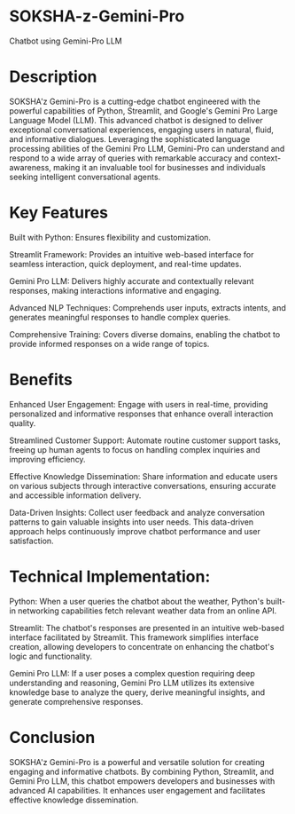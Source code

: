# SOKSHA-z-Gemini-Pro
Chatbot using Gemini-Pro LLM

# Description
SOKSHA'z Gemini-Pro is a cutting-edge chatbot engineered with the powerful capabilities of Python, Streamlit, and Google's Gemini Pro Large Language Model (LLM). This advanced chatbot is designed to deliver exceptional conversational experiences, engaging users in natural, fluid, and informative dialogues. Leveraging the sophisticated language processing abilities of the Gemini Pro LLM, Gemini-Pro can understand and respond to a wide array of queries with remarkable accuracy and context-awareness, making it an invaluable tool for businesses and individuals seeking intelligent conversational agents.

# Key Features
Built with Python: Ensures flexibility and customization.

Streamlit Framework: Provides an intuitive web-based interface for seamless interaction, quick deployment, and real-time updates.

Gemini Pro LLM: Delivers highly accurate and contextually relevant responses, making interactions informative and engaging.

Advanced NLP Techniques: Comprehends user inputs, extracts intents, and generates meaningful responses to handle complex queries.

Comprehensive Training: Covers diverse domains, enabling the chatbot to provide informed responses on a wide range of topics.

# Benefits
Enhanced User Engagement: Engage with users in real-time, providing personalized and informative responses that enhance overall interaction quality.

Streamlined Customer Support: Automate routine customer support tasks, freeing up human agents to focus on handling complex inquiries and improving efficiency.

Effective Knowledge Dissemination: Share information and educate users on various subjects through interactive conversations, ensuring accurate and accessible information delivery.

Data-Driven Insights: Collect user feedback and analyze conversation patterns to gain valuable insights into user needs. This data-driven approach helps continuously improve chatbot performance and user satisfaction.

# Technical Implementation:
Python:
When a user queries the chatbot about the weather, Python's built-in networking capabilities fetch relevant weather data from an online API.

Streamlit:
The chatbot's responses are presented in an intuitive web-based interface facilitated by Streamlit. This framework simplifies interface creation, allowing developers to concentrate on enhancing the chatbot's logic and functionality.

Gemini Pro LLM:
If a user poses a complex question requiring deep understanding and reasoning, Gemini Pro LLM utilizes its extensive knowledge base to analyze the query, derive meaningful insights, and generate comprehensive responses.

# Conclusion
SOKSHA'z Gemini-Pro is a powerful and versatile solution for creating engaging and informative chatbots. By combining Python, Streamlit, and Gemini Pro LLM, this chatbot empowers developers and businesses with advanced AI capabilities. It enhances user engagement and facilitates effective knowledge dissemination.

